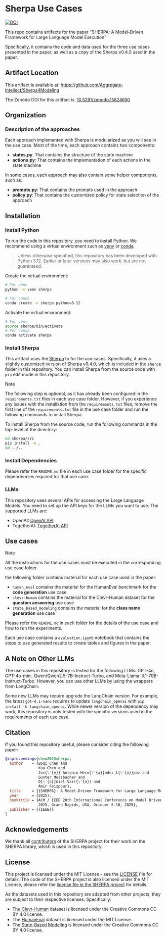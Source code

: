 # Sherpa Use Cases
[![DOI](https://zenodo.org/badge/815307724.svg)](https://doi.org/10.5281/zenodo.15824650)

This repo contains artifacts for the paper "SHERPA: A Model-Driven Framework for Large Language Model Execution"

Specifically, it contains the code and data used for the three use cases presented in the paper, as well as a copy of the Sherpa v0.4.0 used in the paper. 

## Artifact Location

This artifact is available at: https://github.com/Aggregate-Intellect/Sherpa4Modeling

The Zenodo DOI for this artifact is: [10.5281/zenodo.15824650](https://doi.org/10.5281/zenodo.15824650)

## Organization


### Description of the approaches
Each approach implemented with Sherpa is modularized as you will see in the use case. Most of the time, each approach contains two components:
* **states.py**: That contains the structure of the state machine
* **actions.py**: That contains the implementation of each actions in the state machine

In some cases, each approach may also contain some helper components, such as:
* **prompts.py**: That contains the prompts used in the approach
* **policy.py**: That contains the customized policy for state selection of the approach

## Installation

### Install Python
To run the code in this repository, you need to install Python. We recommend using a virtual environment such as [venv](https://docs.python.org/3/library/venv.html) or [conda](https://docs.conda.io/en/latest/).

> Unless otherwise specified, this repository has been developed with Python 3.12. Earlier or later versions may also work, but are not guaranteed.

Create the virtual environment:
```bash
# For venv
python -m venv sherpa

# For conda
conda create -n sherpa python=3.12
```

Activate the virtual environment:
```bash
# For venv
source sherpa/bin/activate
# For conda
conda activate sherpa
```

### Install Sherpa
This artifact uses the [Sherpa](https://github.com/Aggregate-Intellect/sherpa) to for the use cases. Specifically, it uses a slightly customized version of Sherpa v0.4.0, which is included in the `sherpa` folder in this repository. You can install Sherpa from the source code with `pip` edit mode in this repository.

>[!NOTE]
>
> The following step is optional, as it has already been configured in the `requirements.txt` files in each use case folder. However, if you experience any issues with the installation from the `requirements.txt` files, remove the first line of the `requirements.txt` file in the use case folder and run the following commands to install Sherpa.

To install Sherpa from the source code, run the following commands in the top-level of the directory:
```bash
cd sherpa/src
pip install -e .
cd ../..
```

### Install Dependencies
Please refer the `README.md` file in each use case folder for the specific dependencies required for that use case.

### LLMs
This repository uses several APIs for accessing the Large Language Models. You need to set up the API keys for the LLMs you want to use. The supported LLMs are:
- OpenAI: [OpenAI API](https://openai.com/api/)
- TogetherAI: [TogetherAI API](https://www.together.ai/)

## Use cases
> [!NOTE]
>
> All the instructions for the use cases must be executed in the corresponding use case folder.

the following folder contains material for each use case used in the paper:
* `human_eval` contains the material for the HumanEval benchmark for the **code generation** use case
* `clevr-human` contains the material for the Clevr-Human dataset for the **question answering** use case
* `state_based_modeling` contains the material for the **class name generation** use case

Please refer the `README.md` in each folder for the details of the use case and how to run the experiments.

Each use case contains a `evaluation.ipynb` notebook that contains the steps to use generated results to create tables and figures in the paper.

## A Note on Other LLMs
The use cases in this repository is tested for the following LLMs: GPT-4o, GPT-4o-mini, Qwen/Qwen2.5-7B-Instruct-Turbo, and Meta-Llama-3.1-70B-Instruct-Turbo. However, you can use other LLMs by using the wrappers from LangChain.  

Some new LLMs may require upgrade the LangChain version. For example, the latest `gpt-4.1-nano` requires to update `langchain_openai` with `pip install -U langchain_openai`. While newer version of the dependency may work, this repository is only tested with the specific versions used in the requirements of each use case.

## Citation
If you found this repository useful, please consider citing the following paper:
```bibtex
@inproceedings{chen2025sherpa,
  author    = {Boqi Chen and
               Kua Chen and
               Jos{\'{e}} Antonio Hern{\'{a}}ndez L{\'{o}}pez and
               Gunter Mussbacher and 
               D{\'{a}}niel Varr{\'{o}} and
               Amir Feizpour},
  title     = {{SHERPA}: A Model-Driven Framework for Large Language Model Execution},
  year      = {2025},
  booktitle = {ACM / IEEE 28th International Conference on Model Driven Engineering Languages and Systems (MODELS),
               2025, Grand Rapids, USA, October 5-10, 2025},
  publisher = {{IEEE}}
}
```

## Acknowledgements
We thank all [contributors](https://github.com/Aggregate-Intellect/sherpa/graphs/contributors) of the SHERPA project for their work on the SHERPA library, which is used in this repository. 

## License
This project is licensed under the MIT License - see the [LICENSE](LICENSE) file for details. The code of the SHERPA project is also licensed under the MIT License, please refer the [license file in the SHERPA project](https://github.com/Aggregate-Intellect/sherpa/blob/main/LICENSE.md) for details.

As the datasets used in this repository are adapted from other projects,  they are subject to their respective licenses. Specifically:
* The [Clevr-Human](https://cs.stanford.edu/people/jcjohns/iep/) dataset is licensed under the Creative Commons CC BY 4.0 license.
* The [HumanEval](https://huggingface.co/datasets/openai/openai_humaneval) dataset is licensed under the MIT License.
* The [State-Based Modeling](https://zenodo.org/records/8118642) is licensed under the Creative Commons CC BY 4.0 license.